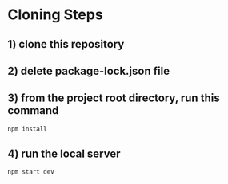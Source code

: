 # Cloning Steps

## 1) clone this repository 

## 2) delete package-lock.json file

## 3) from the project root directory, run this command

```js
npm install
```

## 4) run the local server

```js
npm start dev
```

